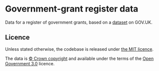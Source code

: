 # Government-grant register data

Data for a register of government grants, based on a
[dataset](https://www.gov.uk/government/uploads/system/uploads/attachment_data/file/655239/GGIS_Grant_Schemes_2016_to_2017.csv/preview)
on GOV.UK.

## Licence

Unless stated otherwise, the codebase is released under [the MIT licence](./LICENSE).

The data is [© Crown
copyright](http://www.nationalarchives.gov.uk/information-management/re-using-public-sector-information/copyright-and-re-use/crown-copyright/)
and available under the terms of the [Open Government
3.0](https://www.nationalarchives.gov.uk/doc/open-government-licence/version/3/)
licence.
